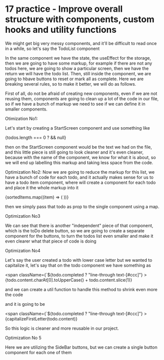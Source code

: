 # 17 practice - Improve overall structure with components, custom hooks and utility functions

We might get big very messy components, and it'll be difficult to read once in a while, so let's say the TodoList component

In the same component we have the state, the useEffect for the storage, then we are going to have some markup, for example
if there are not any todos here, we are going to show a particular screen, then we have the return we will have the todo
list. Then, still inside the component, we are going to hbave buttons to reset or mark all as complete.
Here we are breaking several rules, so to make it better, we will do as follows.

First of all, do not be afraid of creating new components, even if we are not reusing them, components are going to clean
up a lot of the code in our file, so if we have a bunch of markup we need to see if we can define it in smaller components.

Otimization No1: 

Let's start by creating a StartScreen component and use something like

{todos.length === 0 ? <StartScreen /> && null}

then on the StartScreen component would be the text we had on the file, and this little piece is still going to look cleaner
and it's even cleaner, because with the name of the component, we know for what it is about, so we will end up labelling
this markup and taking less space from the code.

Optimization No2:
Now we are going to reduce the markup for this list, we have a bunch of code for each todo, and it actually makes sense
for us to have a todo item component, where will create a component for each todo and place it the whole markup into it

{sortedItems.map((item) => (
        <TodoItem
          key={item.id}
          todo={item}
          onDeleteTodo={onDeleteTodo}
          onToggleTodo={onToggleTodo}
        />
      ))}

then we simply pass that todo as prop to the single component using a map.

Optimization No3

We can see that there is another "independent" piece of that component, which is the toDo delete button, so we are going
to create a separate component for the buttons, to turn the todos list even smaller and make it even clearer what that
piece of code is doing

Optimization No4

Let's say the user created a todo with lower case letter but we wanted to capitalize it, let's say that on the todo component
we have something as

<span className={`${todo.completed ? "line-through text-[#ccc]"} >
  {todo.content.charAt[0].toUpperCase() + todo.content.slice(1)}
</span>

and we can create a util function to handle this method to shrink even more the code

and it is going to be

<span className={`${todo.completed ? "line-through text-[#ccc]"} >
  {capitalizeFirstLetter(todo.content)}
</span>

So this logic is cleaner and more reusable in our project.

Optimization No 5

Here we are utilizing the SideBar buttons, but we can create a single button component for each one of them
       
